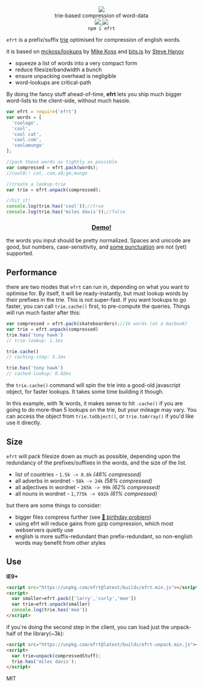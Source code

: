 <div align="center">
  <img src="https://cloud.githubusercontent.com/assets/399657/23590290/ede73772-01aa-11e7-8915-181ef21027bc.png" />
  <div>trie-based compression of word-data</div>
  <a href="https://npmjs.org/package/efrt">
    <img src="https://img.shields.io/npm/v/efrt.svg?style=flat-square" />
  </a>
  <a href="https://nodejs.org/api/documentation.html#documentation_stability_index">
    <img src="https://img.shields.io/badge/stability-stable-green.svg?style=flat-square" />
  </a>
</div>

<div align="center">
  <code>npm i efrt</code>
</div>

`efrt` is a prefix/suffix [trie](https://en.wikipedia.org/wiki/Trie) optimised for compression of english words.

it is based on [mckoss/lookups](https://github.com/mckoss/lookups) by [Mike Koss](https://github.com/mckoss)
 and [bits.js](http://stevehanov.ca/blog/index.php?id=120) by [Steve Hanov](https://twitter.com/smhanov)

 * squeeze a list of words into a very compact form
 * reduce filesize/bandwidth a bunch
 * ensure unpacking overhead is negligible
 * word-lookups are critical-path

By doing the fancy stuff ahead-of-time, **efrt** lets you ship much bigger word-lists to the client-side, without much hassle.

```js
var efrt = require('efrt')
var words = [
  'coolage',
  'cool',
  'cool cat',
  'cool.com',
  'coolamungo'
];

//pack these words as tightly as possible
var compressed = efrt.pack(words);
//cool0;! cat,.com,a0;ge,mungo

//create a lookup-trie
var trie = efrt.unpack(compressed);

//hit it!
console.log(trie.has('cool'));//true
console.log(trie.has('miles davis'));//false
```

<h3 align="center">
  <a href="https://rawgit.com/nlp-compromise/efrt/master/demo/index.html">Demo!</a>
</h3>


the words you input should be pretty normalized. Spaces and unicode are good, but numbers, case-sensitivity, and [some punctuation](https://github.com/nlp-compromise/efrt/blob/master/src/config.js) are not (yet) supported.


## Performance
there are two modes that `efrt` can run in, depending on what you want to optimise for.
By itself, it will be ready-instantly, but must lookup words by their prefixes in the trie. This is not super-fast. If you want lookups to go faster, you can call `trie.cache()` first, to pre-compute the queries. Things will run much faster after this:
```js
var compressed = efrt.pack(skateboarders);//1k words (on a macbook)
var trie = efrt.unpack(compressed)
trie.has('tony hawk')
// trie-lookup: 1.1ms

trie.cache()
// caching-step: 5.1ms

trie.has('tony hawk')
// cached-lookup: 0.02ms
```
the `trie.cache()` command will spin the trie into a good-old javascript object, for faster lookups. It takes some time building it though.

In this example, with 1k words, it makes sense to hit `.cache()` if you are going to do more-than 5 lookups on the trie, but your mileage may vary.
You can access the object from `trie.toObject()`, or `trie.toArray()` if you'd like use it directly.

## Size
`efrt` will pack filesize down as much as possible, depending upon the redundancy of the prefixes/suffixes in the words, and the size of the list.
* list of countries - `1.5k -> 0.8k` *(46% compressed)*
* all adverbs in wordnet - `58k -> 24k` *(58% compressed)*
* all adjectives in wordnet - `265k -> 99k` *(62% compressed)*
* all nouns in wordnet - `1,775k -> 692k` *(61% compressed)*

but there are some things to consider:
* bigger files compress further (see [🎈 birthday problem](https://en.wikipedia.org/wiki/Birthday_problem))
* using efrt will reduce gains from gzip compression, which most webservers quietly use
* english is more suffix-redundant than prefix-redundant, so non-english words may benefit from other styles

## Use
**IE9+**
```html
<script src="https://unpkg.com/efrt@latest/builds/efrt.min.js"></script>
<script>
  var smaller=efrt.pack(['larry','curly','moe'])
  var trie=efrt.unpack(smaller)
  console.log(trie.has('moe'))
</script>
```

if you're doing the second step in the client, you can load just the unpack-half of the library(~3k):
```html
<script src="https://unpkg.com/efrt@latest/builds/efrt-unpack.min.js"></script>
<script>
  var trie=unpack(compressedStuff);
  trie.has('miles davis');
</script>
```

MIT

